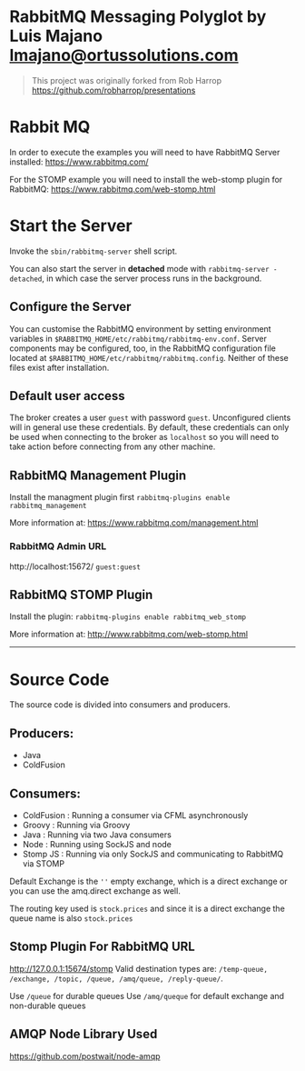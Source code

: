 # RabbitMQ Messaging Polyglot by Luis Majano <lmajano@ortussolutions.com>

> This project was originally forked from Rob Harrop
https://github.com/robharrop/presentations

# Rabbit MQ
In order to execute the examples you will need to have RabbitMQ Server
installed: https://www.rabbitmq.com/

For the STOMP example you will need to install the web-stomp plugin for
RabbitMQ: https://www.rabbitmq.com/web-stomp.html

# Start the Server
Invoke the `sbin/rabbitmq-server` shell script. 

You can also start the server in **detached** mode with `rabbitmq-server -detached`, in which case the server process runs in the background.

## Configure the Server
You can customise the RabbitMQ environment by setting environment variables in `$RABBITMQ_HOME/etc/rabbitmq/rabbitmq-env.conf`. Server components may be configured, too, in the RabbitMQ configuration file located at `$RABBITMQ_HOME/etc/rabbitmq/rabbitmq.config`. Neither of these files exist after installation.

## Default user access
The broker creates a user `guest` with password `guest`. Unconfigured clients will in general use these credentials. By default, these credentials can only be used when connecting to the broker as `localhost` so you will need to take action before connecting from any other machine.

## RabbitMQ Management Plugin
Install the managment plugin first
`rabbitmq-plugins enable rabbitmq_management`

More information at: https://www.rabbitmq.com/management.html

### RabbitMQ Admin URL

http://localhost:15672/
`guest:guest`

## RabbitMQ STOMP Plugin
Install the plugin:
`rabbitmq-plugins enable rabbitmq_web_stomp`

More information at: http://www.rabbitmq.com/web-stomp.html

----

# Source Code
The source code is divided into consumers and producers.

## Producers:
* Java
* ColdFusion

## Consumers:
* ColdFusion : Running a consumer via CFML asynchronously
* Groovy : Running via Groovy
* Java : Running via two Java consumers
* Node : Running using SockJS and node
* Stomp JS : Running via only SockJS and communicating to RabbitMQ via STOMP


Default Exchange is the `''` empty exchange, which is a direct exchange or 
you can use the amq.direct exchange as well.

The routing key used is `stock.prices` and since it is a direct exchange
the queue name is also `stock.prices`

## Stomp Plugin For RabbitMQ URL
http://127.0.0.1:15674/stomp
Valid destination types are: `/temp-queue, /exchange, /topic, /queue, /amq/queue, /reply-queue/`.

Use `/queue` for durable queues
Use `/amq/queque` for default exchange and non-durable queues

## AMQP Node Library Used
https://github.com/postwait/node-amqp
